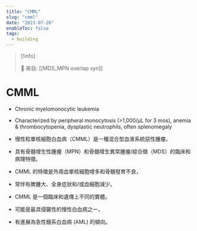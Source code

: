 ```yaml
---
title: "CMML"
slug: "cmml"
date: "2023-07-20"
enableToc: false
tags:
  - building
---
```


> [!info]
>
> 🌱 來自: [[MDS_MPN overlap syn]]

# CMML

- Chronic myelomonocytic leukemia
- Characterized by peripheral monocytosis (>1,000/μL for 3 mos), anemia & thrombocytopenia, dysplastic neutrophils, often splenomegaly

- 慢性粒單核細胞白血病（CMML）是一種混合型血液系統惡性腫瘤，
- 具有骨髓增生性腫瘤（MPN）和骨髓增生異常腫瘤/綜合徵（MDS）的臨床和病理特徵。
- CMML 的特徵是外周血單核細胞增多和骨髓發育不良，
- 常伴有脾腫大、全身症狀和/或血細胞減少。
- CMML 是一個臨床和遺傳上不同的實體。
- 可能是最具侵襲性的慢性白血病之一，
- 有進展為急性髓系白血病 (AML) 的傾向。
